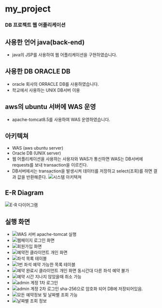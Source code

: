 # my_project
### DB 프로젝트 웹 어플리케이션
## 사용한 언어 java(back-end)
- java의 JSP를 사용하여 웹 어플리케이션을 구현하였습니다.

## 사용한 DB ORACLE DB
- oracle 회사의 ORRACLE DB를 사용하였습니다.
- 학교에서 사용하는 UNIX DB서버 이용

## aws의 ubuntu 서버에 WAS 운영
- apache-tomcat8.5를 사용하여 WAS 운영하였습니다.

## 아키텍쳐
- WAS (aws ubuntu server)
- Oracle DB (UNIX server)
- 웹 어플리케이션을 사용하는 사용자와 WAS가 통신하면 WAS는 DB서버에 requests를 보내 transaction을 이르킨다.
- DB서버에서는 transaction을 발생시켜 데이터를 저장하고 select(조회)를 하면 결과 값을 반환해준다.
![시스템 아키텍쳐](https://github.com/hanmin0512/my_project/assets/37041208/a7e95c6b-2387-47aa-a886-7c775393c6dd)

## E-R Diagram

![E-R 다이어그램](https://github.com/hanmin0512/my_project/assets/37041208/1aaf53c7-daa3-4e72-9635-9d0c5a73660a)

## 실행 화면
- ![WAS 서버 apache-tomcat 실행](https://github.com/hanmin0512/my_project/assets/37041208/a6e5ce53-21a5-4085-a7de-903c65d61e2f)
- ![웹페이지 로그인 화면](https://github.com/hanmin0512/my_project/assets/37041208/0f31c5e0-ef8d-44dc-b9ef-acf2c5f21fc6)
- ![회원가입 화면](https://github.com/hanmin0512/my_project/assets/37041208/fbdd83a7-e319-4ea5-ab25-76fdf821c8bc)
- ![예약전 클라이언트 개인 화면](https://github.com/hanmin0512/my_project/assets/37041208/5dfe4db9-87b5-4bc7-8b20-cbb283ad5d65)
- ![좌석 목록 테이블](https://github.com/hanmin0512/my_project/assets/37041208/0766d2c2-4efc-4dce-8747-31bdf69a03ef)
- ![1번 좌석 예약 가능한 목록 테이블](https://github.com/hanmin0512/my_project/assets/37041208/212c9439-61b8-48e7-b0ef-a334d4b5a368)
- ![예약 완료시 클라이언트 개인 화면 동시간대 다른 좌석 예약 불가](https://github.com/hanmin0512/my_project/assets/37041208/184f67b5-a530-46b3-b084-13367bec3db3)
- ![예약 시간 지나지 않았을때 취소 가능](https://github.com/hanmin0512/my_project/assets/37041208/2f282013-88c5-4c63-9721-ac764e2bc1cd)
- ![admin 계정 1차 로그인](https://github.com/hanmin0512/my_project/assets/37041208/5de00c02-eafe-4f75-a048-b12989c9de4d)
- ![admin 계정 2차 로그인 sha-256으로 암호화 되어 DB에 저장되어있음.](https://github.com/hanmin0512/my_project/assets/37041208/85bf8b2e-b963-4d46-b7a6-baebd7386081)
- ![모든 예약정보 및 날짜별 조회 가능](https://github.com/hanmin0512/my_project/assets/37041208/7c40681b-9b56-4dd9-9eb1-91553887fd39)
- ![날짜별 조회 정보](https://github.com/hanmin0512/my_project/assets/37041208/b34d0e10-3479-4599-b039-b644bc2b9631)







